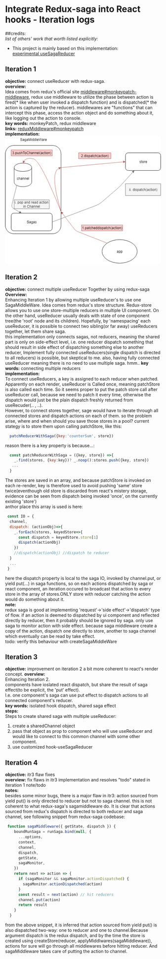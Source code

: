 # Integrate Redux-saga into React hooks - Iteration logs

##credits:  
*list of others' work that worth listed explicitly:*  
* This project is mainly based on this implementation:  
  [experimental useSagaReducer](https://github.com/redux-saga/redux-saga/issues/1692#issuecomment-442765867)

## Iteration 1
**objective:** connect useReducer with redux-saga.  
**overview:**  
Idea comes from redux's official site [middleware#monkeypatch-middleware](https://redux.js.org/advanced/middleware#attempt-3-monkeypatching-dispatch), redux use middleware to utilize the phase between action is fired(* like when user invoked a dispatch function) and is dispatched(* the action is captured by the reducer). middlewares are "functions" that can intercept this phase, access the action object and do something about it, like logging out the action to console.  
**key words:** monkeyPatch, redux middleware  
**links:** [reduxMiddleware#monkeypatch](https://redux.js.org/advanced/middleware#attempt-3-monkeypatching-dispatch)  
**implementation:**  
![component and action flow](./assets/monkeyPatchStore.png)  


## Iteration 2
**objective:** connect multiple useReducer Together by using redux-saga  
**Overview:**  
Enhancing Iteration 1 by allowing multiple useReducer's to use one SagaMiddleWare. Idea comes from redux's store structure. Redux-store 
allows you to use one store-multiple reducers in multiple UI component. On the other hand, useReducer usually deals with state of one component tree(the 'root' node and its children). Hopefully, by 'namespacing' each useReducer, it is possible to connect two sibling(or far away) useReducers together, let them share saga.  
this implementation only connects sagas, not reducers, meaning the shared part is only on side-effect level, i.e. one reducer dispatch something that should result in side effect of dispatching something else to another reducer, Implement fully connected useReducers(single dispatch is directed to all reducers) is possible, but skeptical to me. also, having fully connected useReducer meaning there is no need to use multiple saga. hmm.. 
**key words:** connecting multiple reducers  
**implementation:**  
To connect useReducers, a key is assigned to each reducer when patched. Apparently on each render, useReducer is Called once, meaning patchStore is also called each time. So it seems proper to put the patch store call after useReducer call, because we need to patch it every time, otherwise the dispatch would just be the plain dispatch freshly returned from useRecuder(.. , ..).  
However, to connect stores together, sage would have to iterate through all connected stores and dispatch actions on each of them. so the problem arise, where and when should you save those stores in a pool? current stategy is to store them upon calling patchStore, like this:    
```javascript
  patchReducerWithSaga({key:'counterSum', store})
```  
reason there is a key property is because...:  
```javascript
  const patchReducerWithSaga = ({key, store}) =>{  
    _.find(stores, {key:key})? _.noop():stores.push({key, store}) 
   ...
  }
```  
The stores are saved in an array, and because patchStore is invoked on each re-render, key is therefore used to avoid pushing 'same' store twice(eventhough old store is discarded from react's mistery storage, evidence can be seen from dispatch being invoked 'once', on the currently existing 'store')  
anthor place this array is used is here:  
```javascript
 const IO = {
  channel,
  dispatch: (actionObj)=>{
    _.forEach(stores, keyedStore=>{
      const dispatch = keyedStore.store[1]
      dispatch(actionObj)
    })
    //dispatch(actionObj) //dispatch to reducer
  }
  ...
 }
```  
here the dispatch property is local to the saga IO, invoked by channel.put, or yield put(...) in saga functions, so on each actions dispatched by saga or react component, an iteration occured to broadcast that action to every store in the array of stores.ONLY store with reducer catching the action would do something about it.  
**note:**  
redux saga is good at implementing 'request'->'side effect'->'dispatch' type of flow. if an action is deemed to dispatched by ui component and reflected directly by reducer, then it probably should be ignored by saga. only use saga to monitor action with side effect. because saga middleware create a copy of the action, dispatch one directly to store, another to saga channel which eventually can be read by take effect.  
todo: verify this behaviour with createSagaMiddleWare


## Iteration 3
**objective:** improvement on iteration 2 a bit more coherent to react's render concept. 
**overview:**  
Enhancing Iteration 2.  
components have ioslated react dispatch, but share the result of saga effect(to be explicit, the 'put' effect).  
I.e. one component's saga can use put effect to dispatch actions to all connected component's reducer.  
**key words:** isolated hook dispatch, shared saga effect  
**steps:**  
Steps to create shared saga with multiple useReducer:  
1. create a sharedChannel object  
2. pass that object as prop to component who will use useReducer and would like to connect to this common channel with some other component.  
3. use customized hook-useSagaReducer  

## Iteration 4
**objective:** itr3 flaw fixes  
**overview:** fix flaws in itr3 implementation and resolves "todo" stated in iteration 1 note/todo  
**notes:**  
besides some minor bugs, there is a major flaw in itr3:
  action sourced from yield put() is only directed to reducer but not to saga channel. this is not coherent to 
  what redux-saga's sagamiddleware do.
It is clear that actions sourced from redux's dispatch is directed to both reducer and saga channel, see following snippet from redux-saga codebase:
```javascript
 function sagaMiddleware({ getState, dispatch }) {
    boundRunSaga = runSaga.bind(null, {
      ...options,
      context,
      channel,
      dispatch,
      getState,
      sagaMonitor,
    })
    return next => action => {
      if (sagaMonitor && sagaMonitor.actionDispatched) {
        sagaMonitor.actionDispatched(action)
      }
      const result = next(action) // hit reducers
      channel.put(action)
      return result
    }
  }
```
from the above snippet, it is inferred that action sourced from yield put() is also dispatched two-way: one to reducer and one to channel.Because argument dispatch is the redux dispatch, and by the time the store is created using createStore(reducer, applyMiddlwares(sagaMiddleware)), actions for sure will go through all middlewares before hitting reducer. And sagaMiddleware takes care of putting the action to channel. 